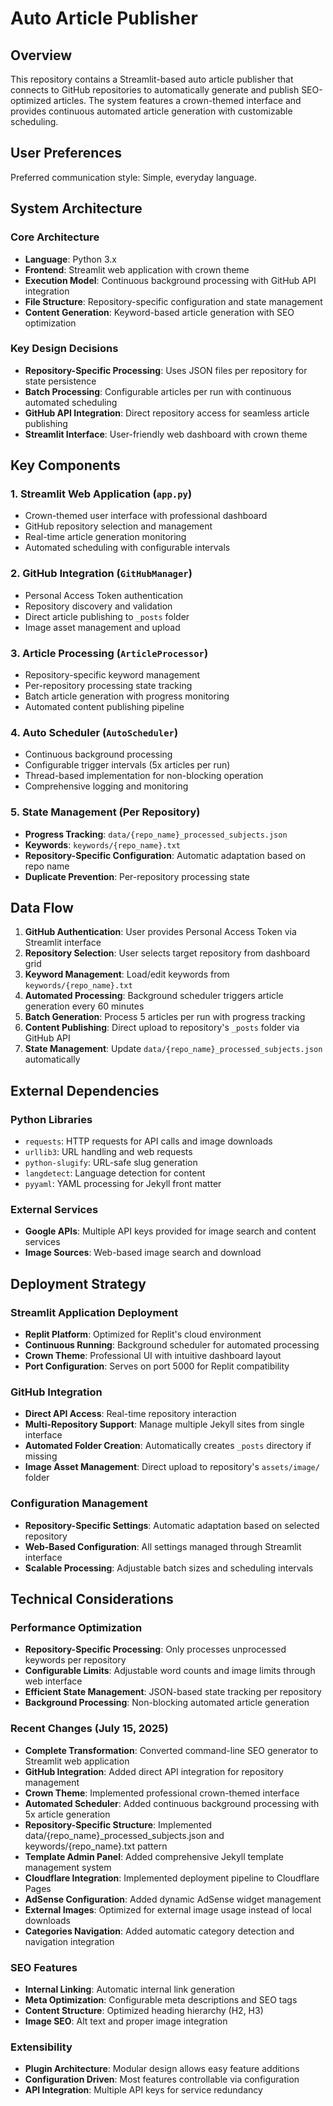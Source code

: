# Auto Article Publisher

## Overview

This repository contains a Streamlit-based auto article publisher that connects to GitHub repositories to automatically generate and publish SEO-optimized articles. The system features a crown-themed interface and provides continuous automated article generation with customizable scheduling.

## User Preferences

Preferred communication style: Simple, everyday language.

## System Architecture

### Core Architecture
- **Language**: Python 3.x
- **Frontend**: Streamlit web application with crown theme
- **Execution Model**: Continuous background processing with GitHub API integration
- **File Structure**: Repository-specific configuration and state management
- **Content Generation**: Keyword-based article generation with SEO optimization

### Key Design Decisions
- **Repository-Specific Processing**: Uses JSON files per repository for state persistence
- **Batch Processing**: Configurable articles per run with continuous automated scheduling
- **GitHub API Integration**: Direct repository access for seamless article publishing
- **Streamlit Interface**: User-friendly web dashboard with crown theme

## Key Components

### 1. Streamlit Web Application (`app.py`)
- Crown-themed user interface with professional dashboard
- GitHub repository selection and management
- Real-time article generation monitoring
- Automated scheduling with configurable intervals

### 2. GitHub Integration (`GitHubManager`)
- Personal Access Token authentication
- Repository discovery and validation
- Direct article publishing to `_posts` folder
- Image asset management and upload

### 3. Article Processing (`ArticleProcessor`)
- Repository-specific keyword management
- Per-repository processing state tracking
- Batch article generation with progress monitoring
- Automated content publishing pipeline

### 4. Auto Scheduler (`AutoScheduler`)
- Continuous background processing
- Configurable trigger intervals (5x articles per run)
- Thread-based implementation for non-blocking operation
- Comprehensive logging and monitoring

### 5. State Management (Per Repository)
- **Progress Tracking**: `data/{repo_name}_processed_subjects.json`
- **Keywords**: `keywords/{repo_name}.txt`
- **Repository-Specific Configuration**: Automatic adaptation based on repo name
- **Duplicate Prevention**: Per-repository processing state

## Data Flow

1. **GitHub Authentication**: User provides Personal Access Token via Streamlit interface
2. **Repository Selection**: User selects target repository from dashboard grid
3. **Keyword Management**: Load/edit keywords from `keywords/{repo_name}.txt`
4. **Automated Processing**: Background scheduler triggers article generation every 60 minutes
5. **Batch Generation**: Process 5 articles per run with progress tracking
6. **Content Publishing**: Direct upload to repository's `_posts` folder via GitHub API
7. **State Management**: Update `data/{repo_name}_processed_subjects.json` automatically

## External Dependencies

### Python Libraries
- `requests`: HTTP requests for API calls and image downloads
- `urllib3`: URL handling and web requests
- `python-slugify`: URL-safe slug generation
- `langdetect`: Language detection for content
- `pyyaml`: YAML processing for Jekyll front matter

### External Services
- **Google APIs**: Multiple API keys provided for image search and content services
- **Image Sources**: Web-based image search and download

## Deployment Strategy

### Streamlit Application Deployment
- **Replit Platform**: Optimized for Replit's cloud environment
- **Continuous Running**: Background scheduler for automated processing
- **Crown Theme**: Professional UI with intuitive dashboard layout
- **Port Configuration**: Serves on port 5000 for Replit compatibility

### GitHub Integration
- **Direct API Access**: Real-time repository interaction
- **Multi-Repository Support**: Manage multiple Jekyll sites from single interface
- **Automated Folder Creation**: Automatically creates `_posts` directory if missing
- **Image Asset Management**: Direct upload to repository's `assets/image/` folder

### Configuration Management
- **Repository-Specific Settings**: Automatic adaptation based on selected repository
- **Web-Based Configuration**: All settings managed through Streamlit interface
- **Scalable Processing**: Adjustable batch sizes and scheduling intervals

## Technical Considerations

### Performance Optimization
- **Repository-Specific Processing**: Only processes unprocessed keywords per repository
- **Configurable Limits**: Adjustable word counts and image limits through web interface
- **Efficient State Management**: JSON-based state tracking per repository
- **Background Processing**: Non-blocking automated article generation

### Recent Changes (July 15, 2025)
- **Complete Transformation**: Converted command-line SEO generator to Streamlit web application
- **GitHub Integration**: Added direct API integration for repository management
- **Crown Theme**: Implemented professional crown-themed interface
- **Automated Scheduler**: Added continuous background processing with 5x article generation
- **Repository-Specific Structure**: Implemented data/{repo_name}_processed_subjects.json and keywords/{repo_name}.txt pattern
- **Template Admin Panel**: Added comprehensive Jekyll template management system
- **Cloudflare Integration**: Implemented deployment pipeline to Cloudflare Pages
- **AdSense Configuration**: Added dynamic AdSense widget management
- **External Images**: Optimized for external image usage instead of local downloads
- **Categories Navigation**: Added automatic category detection and navigation integration

### SEO Features
- **Internal Linking**: Automatic internal link generation
- **Meta Optimization**: Configurable meta descriptions and SEO tags
- **Content Structure**: Optimized heading hierarchy (H2, H3)
- **Image SEO**: Alt text and proper image integration

### Extensibility
- **Plugin Architecture**: Modular design allows easy feature additions
- **Configuration Driven**: Most features controllable via configuration
- **API Integration**: Multiple API keys for service redundancy